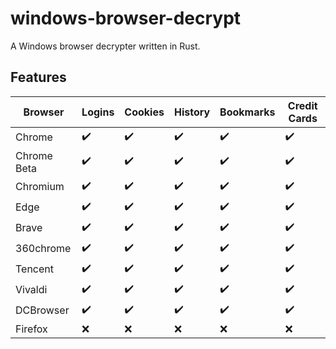 # windows-browser-decrypt
A Windows browser decrypter written in Rust.

## Features
|Browser|Logins|Cookies|History|Bookmarks|Credit Cards|
|-------|------|-------|-------|---------|------------|
|Chrome|✔️|✔️|✔️|✔️|✔️|
|Chrome Beta|✔️|✔️|✔️|✔️|✔️|
|Chromium|✔️|✔️|✔️|✔️|✔️|
|Edge|✔️|✔️|✔️|✔️|✔️|
|Brave|✔️|✔️|✔️|✔️|✔️|
|360chrome|✔️|✔️|✔️|✔️|✔️|
|Tencent|✔️|✔️|✔️|✔️|✔️|
|Vivaldi|✔️|✔️|✔️|✔️|✔️|
|DCBrowser|✔️|✔️|✔️|✔️|✔️|
|Firefox|❌|❌|❌|❌|❌|
